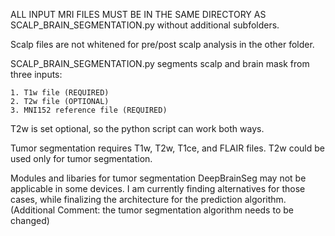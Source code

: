 ALL INPUT MRI FILES MUST BE IN THE SAME DIRECTORY AS SCALP_BRAIN_SEGMENTATION.py without additional subfolders.

Scalp files are not whitened for pre/post scalp analysis in the other folder.

SCALP_BRAIN_SEGMENTATION.py segments scalp and brain mask from three inputs:

	1. T1w file (REQUIRED)
	2. T2w file (OPTIONAL)
	3. MNI152 reference file (REQUIRED)

T2w is set optional, so the python script can work both ways.

Tumor segmentation requires T1w, T2w, T1ce, and FLAIR files. T2w could be used only for tumor segmentation.

Modules and libaries for tumor segmentation DeepBrainSeg may not be applicable in some devices. I am currently finding alternatives for those cases, while finalizing the architecture for the prediction algorithm. (Additional Comment: the tumor segmentation algorithm needs to be changed)
